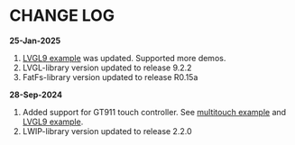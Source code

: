 # CHANGE LOG

**25-Jan-2025**
1. [LVGL9 example](./src/gui/lvgl9) was updated. Supported more demos.
2. LVGL-library version updated to release 9.2.2
3. FatFs-library version updated to release R0.15a

**28-Sep-2024**
1. Added support for GT911 touch controller. See [multitouch example](./src/twi/gt911) and [LVGL9 example](./src/gui/lvgl9).
2. LWIP-library version updated to release 2.2.0



